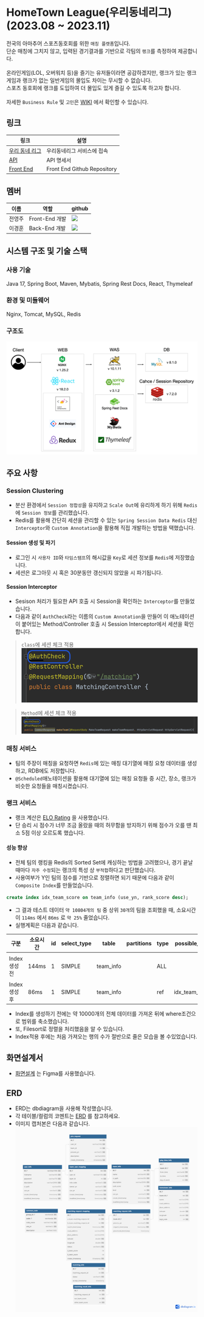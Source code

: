 <!--<div align=center> 
<img src="https://img.shields.io/badge/java-%23ED8B00.svg?style=for-the-badge&logo=openjdk&logoColor=white">
<img src="https://img.shields.io/badge/Apache%20Maven-C71A36?style=for-the-badge&logo=Apache%20Maven&logoColor=white">
<img src="https://img.shields.io/badge/springboot-6DB33F?style=for-the-badge&logo=springboot&logoColor=white">
<img src="https://img.shields.io/badge/react-%2320232a.svg?style=for-the-badge&logo=react&logoColor=%2361DAFB">
<img src="https://img.shields.io/badge/nginx-%23009639.svg?style=for-the-badge&logo=nginx&logoColor=white">
<img src="https://img.shields.io/badge/apache tomcat-F8DC75?style=for-the-badge&logo=apachetomcat&logoColor=white">
<img src="https://img.shields.io/badge/redis-%23DD0031.svg?style=for-the-badge&logo=redis&logoColor=white">
<img src="https://img.shields.io/badge/mysql-4479A1?style=for-the-badge&logo=mysql&logoColor=white">
</div>
-->

# HomeTown League(우리동네리그) (2023.08 ~ 2023.11)

전국의 아마추어 스포츠동호회를 위한 `매칭 플랫폼`입니다.
<br>
단순 매칭에 그치지 않고, 입력된 경기결과를 기반으로 각팀의 `랭크`를 측정하여 제공합니다.
<br>
<br>
온라인게임(LOL, 오버워치 등)을 즐기는 유저들이라면 공감하겠지만, 랭크가 있는 랭크게임과 랭크가 없는 일반게임의 몰입도 차이는 무시할 수 없습니다.
<br>
스포츠 동호회에 랭크를 도입하여 더 몰입도 있게 즐길 수 있도록 하고자 합니다.
<br>
<br>
자세한 `Business Rule` 및 `고민`은 [WIKI](https://github.com/HometownLeague/hometown-league-be/wiki) 에서 확인할 수 있습니다.

## 링크

| 링크                                                                | 설명                          |
|-------------------------------------------------------------------|-----------------------------|
| [우리 동네 리그](http://218.232.175.4:49155)                            | 우리동네리그 서비스에 접속              |
| [API](http://218.232.175.4:49156/rest/docs.do)                    | API 명세서                     |
| [Front End](https://github.com/HometownLeague/hometown-league-fe) | Front End Github Repository |

## 멤버
| 이름  | 역할           | github                                                                                                                                             |
|-----|--------------|----------------------------------------------------------------------------------------------------------------------------------------------------|
| 전영주 | Front-End 개발 | <a href="https://github.com/Jeon-YJ1004"><img src="https://img.shields.io/badge/GitHub-181717?style=flat-square&logo=GitHub&logoColor=white"/></a> |
| 이경훈 | Back-End 개발  | <a href="https://github.com/pongdangx2"><img src="https://img.shields.io/badge/GitHub-181717?style=flat-square&logo=GitHub&logoColor=white"/></a>  |

## 시스템 구조 및 기술 스택
### 사용 기술
Java 17, Spring Boot, Maven, Mybatis, Spring Rest Docs, React, Thymeleaf

### 환경 및 미들웨어
Nginx, Tomcat, MySQL, Redis

### 구조도
<img src="./README-resource/SystemStructure1.png" title="System 구조도"/>

## 주요 사항
### Session Clustering
- 분산 환경에서 `Session 정합성`을 유지하고 `Scale Out`에 유리하게 하기 위해 `Redis`에 `Session 정보`를 관리했습니다.
- Redis를 활용해 간단히 세션을 관리할 수 있는 `Spring Session Data Redis` 대신 `Interceptor`와 `Custom Annotation`을 활용해 직접 개발하는 방법을 택했습니다.

#### Session 생성 및 파기
- 로그인 시 `사용자 ID`와 `타임스탬프`의 해시값을 `Key`로 세션 정보를 `Redis`에 저장했습니다.
- 세션은 로그아웃 시 혹은 30분동안 갱신되지 않았을 시 파기됩니다.

#### Session Interceptor
- Sesison 처리가 필요한 API 호출 시 Session을 확인하는 `Interceptor`를 만들었습니다.
- 다음과 같이 `AuthCheck`라는 이름의 `Custom Annotation`을 만들어 이 애노테이션이 붙어있는 Method/Controller 호출 시 Session Interceptor에서 세션을 확인합니다.
> `class`에 세션 체크 적용
> <img src="./README-resource/authcheck_class.png" title="System 구조도"/>

> `Method`에 세션 체크 적용
> <img src="./README-resource/authcheck_method.png" title="System 구조도"/>

### 매칭 서비스
- 팀의 주장이 매칭을 요청하면 `Redis`에 있는 매칭 대기열에 매칭 요청 데이터를 생성하고, RDB에도 저장합니다. 
- `@Scheduled`애노테이션을 활용해 대기열에 있는 매칭 요청들 중 시간, 장소, 랭크가 비슷한 요청들을 매칭시켰습니다.

### 랭크 서비스
- 랭크 계산은 [ELO Rating](https://ko.wikipedia.org/wiki/%EC%97%98%EB%A1%9C_%ED%8F%89%EC%A0%90_%EC%8B%9C%EC%8A%A4%ED%85%9C) 을 사용했습니다.
- 단 승리 시 점수가 너무 조금 올랐을 때의 허무함을 방지하기 위해 점수가 오를 땐 최소 5점 이상 오르도록 했습니다.

#### 성능 향상 
- 전체 팀의 랭킹을 Redis의 Sorted Set에 캐싱하는 방법을 고려했으나, 경기 끝날 때마다 `자주 수정`되는 랭크의 특성 상 `부적합`하다고 판단했습니다.
- 사용여부가 Y인 팀의 점수를 기반으로 정렬하면 되기 때문에 다음과 같이 `Composite Index`를 만들었습니다.
```sql
create index idx_team_score on team_info (use_yn, rank_score desc);
```
- 그 결과 테스트 데이터 `약 10804개의 팀` 중 상위 `30개`의 팀을 조회했을 때, 소요시간이 `114ms` 에서 `86ms` 로 `약 25%` 줄었습니다.
- 실행계획은 다음과 같습니다.

| 구분        | 소요시간   | id  |select_type|table| partitions |type| possible_keys  | key            | key_len | ref   |rows|filtered| Extra                       |
|-----------|--------|-----|---|---|------------|---|----------------|----------------|---------|-------|---|---|-----------------------------|
| Index생성 전 | 144ms| 1   | SIMPLE |team_info|            |ALL|                |                |         |       |10804|10| Using where; Using filesort |
|Index생성 후|86ms|1|SIMPLE|team_info|            | ref        | idx_team_score | idx_team_score | 6       | const |5402|100|                             |

- Index를 생성하기 전에는 약 10000개의 전체 데이터를 가져온 뒤에 where조건으로 범위를 축소했습니다.
- 또, Filesort로 정렬을 처리했음을 알 수 있습니다.
- Index적용 후에는 처음 가져오는 행의 수가 절반으로 줄은 모습을 볼 수있었습니다.

## 화면설계서
- [화면설계](https://www.figma.com/file/bjqo9hgQBbuflPYZ72ybpo/HomeTownLeague-%EA%B0%84%EB%8B%A8-%EC%99%80%EC%9D%B4%EC%96%B4%ED%94%84%EB%A0%88%EC%9E%84?type=design&node-id=0%3A1&mode=design&t=FnWuJ4wK3mXiBTHG-1) 는 Figma를 사용했습니다.

## ERD
- ERD는 dbdiagram을 사용해 작성했습니다.
- 각 테이블/컬럼의 코멘트는 [ERD](https://dbdiagram.io/d/HomeTownLeague-6562efe33be1495787bd843f) 를 참고하세요.
- 이미지 캡처본은 다음과 같습니다.
  <img src="./README-resource/erd.png" title="ERD"/>


